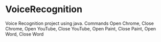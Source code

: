 # VoiceRecognition
Voice Recognition project using java. Commands Open Chrome, Close Chrome, Open YouTube, Close YouTube, Open Paint, Close Paint, Open Word, Close Word
